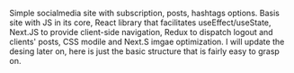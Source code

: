 Simple socialmedia site with subscription, posts, hashtags options. 
Basis site with JS in its core, React library that facilitates useEffect/useState, Next.JS to provide client-side navigation, Redux to dispatch logout and clients' posts, CSS modile and Next.S imgae optimization. I will update the desing later on, here is just the basic structure that is fairly easy to grasp on.

